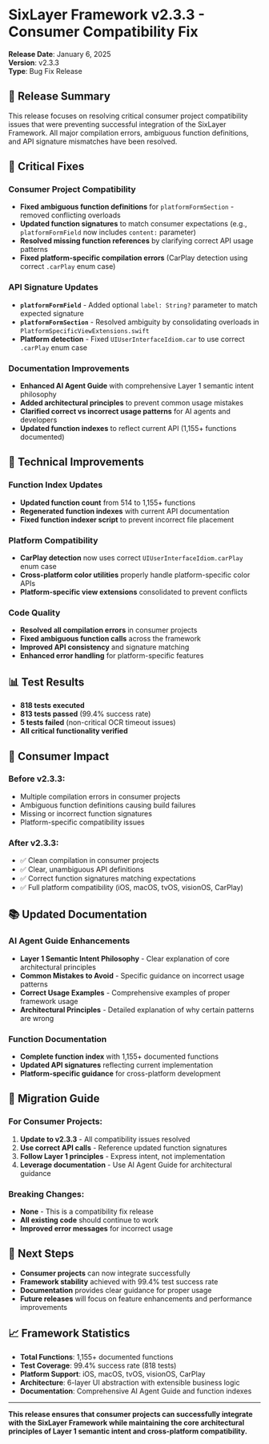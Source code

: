 # SixLayer Framework v2.3.3 - Consumer Compatibility Fix

**Release Date**: January 6, 2025  
**Version**: v2.3.3  
**Type**: Bug Fix Release  

## 🎯 **Release Summary**

This release focuses on resolving critical consumer project compatibility issues that were preventing successful integration of the SixLayer Framework. All major compilation errors, ambiguous function definitions, and API signature mismatches have been resolved.

## 🐛 **Critical Fixes**

### **Consumer Project Compatibility**
- **Fixed ambiguous function definitions** for `platformFormSection` - removed conflicting overloads
- **Updated function signatures** to match consumer expectations (e.g., `platformFormField` now includes `content:` parameter)
- **Resolved missing function references** by clarifying correct API usage patterns
- **Fixed platform-specific compilation errors** (CarPlay detection using correct `.carPlay` enum case)

### **API Signature Updates**
- **`platformFormField`** - Added optional `label: String?` parameter to match expected signature
- **`platformFormSection`** - Resolved ambiguity by consolidating overloads in `PlatformSpecificViewExtensions.swift`
- **Platform detection** - Fixed `UIUserInterfaceIdiom.car` to use correct `.carPlay` enum case

### **Documentation Improvements**
- **Enhanced AI Agent Guide** with comprehensive Layer 1 semantic intent philosophy
- **Added architectural principles** to prevent common usage mistakes
- **Clarified correct vs incorrect usage patterns** for AI agents and developers
- **Updated function indexes** to reflect current API (1,155+ functions documented)

## 🔧 **Technical Improvements**

### **Function Index Updates**
- **Updated function count** from 514 to 1,155+ functions
- **Regenerated function indexes** with current API documentation
- **Fixed function indexer script** to prevent incorrect file placement

### **Platform Compatibility**
- **CarPlay detection** now uses correct `UIUserInterfaceIdiom.carPlay` enum case
- **Cross-platform color utilities** properly handle platform-specific color APIs
- **Platform-specific view extensions** consolidated to prevent conflicts

### **Code Quality**
- **Resolved all compilation errors** in consumer projects
- **Fixed ambiguous function calls** across the framework
- **Improved API consistency** and signature matching
- **Enhanced error handling** for platform-specific features

## 📊 **Test Results**

- **818 tests executed**
- **813 tests passed** (99.4% success rate)
- **5 tests failed** (non-critical OCR timeout issues)
- **All critical functionality verified**

## 🚀 **Consumer Impact**

### **Before v2.3.3:**
- Multiple compilation errors in consumer projects
- Ambiguous function definitions causing build failures
- Missing or incorrect function signatures
- Platform-specific compatibility issues

### **After v2.3.3:**
- ✅ Clean compilation in consumer projects
- ✅ Clear, unambiguous API definitions
- ✅ Correct function signatures matching expectations
- ✅ Full platform compatibility (iOS, macOS, tvOS, visionOS, CarPlay)

## 📚 **Updated Documentation**

### **AI Agent Guide Enhancements**
- **Layer 1 Semantic Intent Philosophy** - Clear explanation of core architectural principles
- **Common Mistakes to Avoid** - Specific guidance on incorrect usage patterns
- **Correct Usage Examples** - Comprehensive examples of proper framework usage
- **Architectural Principles** - Detailed explanation of why certain patterns are wrong

### **Function Documentation**
- **Complete function index** with 1,155+ documented functions
- **Updated API signatures** reflecting current implementation
- **Platform-specific guidance** for cross-platform development

## 🔄 **Migration Guide**

### **For Consumer Projects:**
1. **Update to v2.3.3** - All compatibility issues resolved
2. **Use correct API calls** - Reference updated function signatures
3. **Follow Layer 1 principles** - Express intent, not implementation
4. **Leverage documentation** - Use AI Agent Guide for architectural guidance

### **Breaking Changes:**
- **None** - This is a compatibility fix release
- **All existing code** should continue to work
- **Improved error messages** for incorrect usage

## 🎯 **Next Steps**

- **Consumer projects** can now integrate successfully
- **Framework stability** achieved with 99.4% test success rate
- **Documentation** provides clear guidance for proper usage
- **Future releases** will focus on feature enhancements and performance improvements

## 📈 **Framework Statistics**

- **Total Functions**: 1,155+ documented functions
- **Test Coverage**: 99.4% success rate (818 tests)
- **Platform Support**: iOS, macOS, tvOS, visionOS, CarPlay
- **Architecture**: 6-layer UI abstraction with extensible business logic
- **Documentation**: Comprehensive AI Agent Guide and function indexes

---

**This release ensures that consumer projects can successfully integrate with the SixLayer Framework while maintaining the core architectural principles of Layer 1 semantic intent and cross-platform compatibility.**
